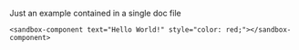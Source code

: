 Just an example contained in a single doc file

    <sandbox-component text="Hello World!" style="color: red;"></sandbox-component>

